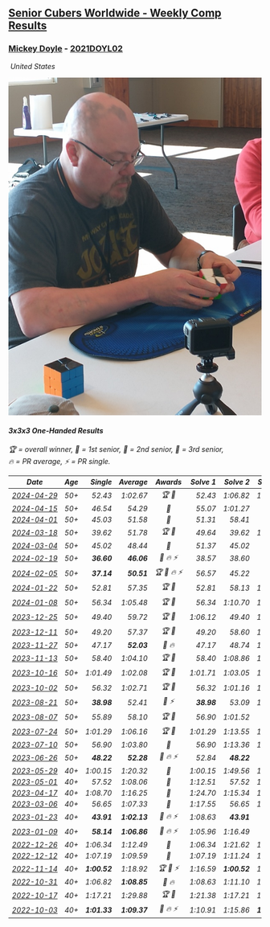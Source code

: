 <style>table {white-space: nowrap;}</style>
<link rel="stylesheet" type="text/css" href="/scw-comp/css/flags.css" />

## [Senior Cubers Worldwide - Weekly Comp Results](/scw-comp/results/)
### [Mickey Doyle](README.md) - [2021DOYL02](https://www.worldcubeassociation.org/persons/2021DOYL02?event=333oh)

<i class="flag flag-US" />&nbsp;United States

![Mickey Doyle](1644595509.jpg)

#### 3x3x3 One-Handed Results

<span style="white-space: nowrap;">🏆 = overall winner</span>, <span style="white-space: nowrap;">🥇 = 1st senior</span>, <span style="white-space: nowrap;">🥈 = 2nd senior</span>, <span style="white-space: nowrap;">🥉 = 3rd senior</span>, <span style="white-space: nowrap;">🔥 = PR average</span>, <span style="white-space: nowrap;">⚡ = PR single</span>.

| Date | Age | Single | Average | Awards | Solve 1 | Solve 2 | Solve 3 | Solve 4 | Solve 5 | Video |
| :--: | :--: | --: | --: | :--: | --: | --: | --: | --: | --: | :-- |
| [2024-04-29](../../results/2024-04-29/333oh.md) | 50+ | 52.43 | 1:02.67 | 🏆 🥇 | 52.43 | 1:06.82 | 1:08.75 | DNS | DNS | [Desktop](https://www.facebook.com/events/728652622517739/permalink/735863601796641) / [Mobile](https://m.facebook.com/events/728652622517739?view=permalink&id=735863601796641) |
| [2024-04-15](../../results/2024-04-15/333oh.md) | 50+ | 46.54 | 54.29 | 🥈 | 55.07 | 1:01.27 | 46.54 | DNS | DNS | [Desktop](https://www.facebook.com/events/288128664385253/permalink/303075726223880) / [Mobile](https://m.facebook.com/events/288128664385253?view=permalink&id=303075726223880) |
| [2024-04-01](../../results/2024-04-01/333oh.md) | 50+ | 45.03 | 51.58 | 🥈 | 51.31 | 58.41 | 45.03 | DNS | DNS | [Desktop](https://www.facebook.com/events/399816879472850/permalink/407950051992866) / [Mobile](https://m.facebook.com/events/399816879472850?view=permalink&id=407950051992866) |
| [2024-03-18](../../results/2024-03-18/333oh.md) | 50+ | 39.62 | 51.78 | 🏆 🥇 | 49.64 | 39.62 | 1:08.87 | 57.42 | 48.27 | [Desktop](https://www.facebook.com/events/962609138892132/permalink/968608821625497) / [Mobile](https://m.facebook.com/events/962609138892132?view=permalink&id=968608821625497) |
| [2024-03-04](../../results/2024-03-04/333oh.md) | 50+ | 45.02 | 48.44 | 🥈 | 51.37 | 45.02 | 48.92 | DNS | DNS | [Desktop](https://www.facebook.com/events/682023687232856/permalink/688412946593930) / [Mobile](https://m.facebook.com/events/682023687232856?view=permalink&id=688412946593930) |
| [2024-02-19](../../results/2024-02-19/333oh.md) | 50+ | **36.60** | **46.06** | 🥉 🔥 ⚡ | 38.57 | 38.60 | **36.60** | 1:01.68 | 1:01.00 | [Desktop](https://www.facebook.com/events/947093233792978/permalink/954110076424627) / [Mobile](https://m.facebook.com/events/947093233792978?view=permalink&id=954110076424627) |
| [2024-02-05](../../results/2024-02-05/333oh.md) | 50+ | **37.14** | **50.51** | 🏆 🥇 🔥 ⚡ | 56.57 | 45.22 | **37.14** | 52.06 | 54.25 | [Desktop](https://www.facebook.com/events/3090201184445880/permalink/3102057519926913) / [Mobile](https://m.facebook.com/events/3090201184445880?view=permalink&id=3102057519926913) |
| [2024-01-22](../../results/2024-01-22/333oh.md) | 50+ | 52.81 | 57.35 | 🏆 🥇 | 52.81 | 58.13 | 1:01.11 | DNS | DNS | [Desktop](https://www.facebook.com/events/1080083269860734/permalink/1087712065764521) / [Mobile](https://m.facebook.com/events/1080083269860734?view=permalink&id=1087712065764521) |
| [2024-01-08](../../results/2024-01-08/333oh.md) | 50+ | 56.34 | 1:05.48 | 🏆 🥇 | 56.34 | 1:10.70 | 1:09.41 | DNS | DNS | [Desktop](https://www.facebook.com/events/1278843609453417/permalink/1285978828739895) / [Mobile](https://m.facebook.com/events/1278843609453417?view=permalink&id=1285978828739895) |
| [2023-12-25](../../results/2023-12-25/333oh.md) | 50+ | 49.40 | 59.72 | 🏆 🥇 | 1:06.12 | 49.40 | 1:03.64 | DNS | DNS | [Desktop](https://www.facebook.com/events/231087383363053/permalink/238472115957913) / [Mobile](https://m.facebook.com/events/231087383363053?view=permalink&id=238472115957913) |
| [2023-12-11](../../results/2023-12-11/333oh.md) | 50+ | 49.20 | 57.37 | 🏆 🥇 | 49.20 | 58.60 | 1:04.32 | DNS | DNS | [Desktop](https://www.facebook.com/events/1404140403643629/permalink/1409732539751082) / [Mobile](https://m.facebook.com/events/1404140403643629?view=permalink&id=1409732539751082) |
| [2023-11-27](../../results/2023-11-27/333oh.md) | 50+ | 47.17 | **52.03** | 🥈 🔥 | 47.17 | 48.74 | 1:00.17 | DNS | DNS | [Desktop](https://www.facebook.com/events/889636606027860/permalink/896946988630155) / [Mobile](https://m.facebook.com/events/889636606027860?view=permalink&id=896946988630155) |
| [2023-11-13](../../results/2023-11-13/333oh.md) | 50+ | 58.40 | 1:04.10 | 🏆 🥇 | 58.40 | 1:08.86 | 1:05.05 | DNS | DNS | [Desktop](https://www.facebook.com/events/1478121449586426/permalink/1485376642194240) / [Mobile](https://m.facebook.com/events/1478121449586426?view=permalink&id=1485376642194240) |
| [2023-10-16](../../results/2023-10-16/333oh.md) | 50+ | 1:01.49 | 1:02.08 | 🏆 🥇 | 1:01.71 | 1:03.05 | 1:01.49 | DNS | DNS | [Desktop](https://www.facebook.com/events/1058362692072125/permalink/1064790451429349) / [Mobile](https://m.facebook.com/events/1058362692072125?view=permalink&id=1064790451429349) |
| [2023-10-02](../../results/2023-10-02/333oh.md) | 50+ | 56.32 | 1:02.71 | 🏆 🥇 | 56.32 | 1:01.16 | 1:10.66 | DNS | DNS | [Desktop](https://www.facebook.com/events/1518773368939011/permalink/1526198318196516) / [Mobile](https://m.facebook.com/events/1518773368939011?view=permalink&id=1526198318196516) |
| [2023-08-21](../../results/2023-08-21/333oh.md) | 50+ | **38.98** | 52.41 | 🥇 ⚡ | **38.98** | 53.09 | 1:02.67 | 49.98 | 54.15 | [Desktop](https://www.facebook.com/events/1826888371060368/permalink/1834332873649251) / [Mobile](https://m.facebook.com/events/1826888371060368?view=permalink&id=1834332873649251) |
| [2023-08-07](../../results/2023-08-07/333oh.md) | 50+ | 55.89 | 58.10 | 🏆 🥇 | 56.90 | 1:01.52 | 55.89 | DNS | DNS | [Desktop](https://www.facebook.com/events/274987855148595/permalink/281327181181329) / [Mobile](https://m.facebook.com/events/274987855148595?view=permalink&id=281327181181329) |
| [2023-07-24](../../results/2023-07-24/333oh.md) | 50+ | 1:01.29 | 1:06.16 | 🏆 🥇 | 1:01.29 | 1:13.55 | 1:03.65 | DNS | DNS | [Desktop](https://www.facebook.com/events/1475111463308788/permalink/1480877816065486) / [Mobile](https://m.facebook.com/events/1475111463308788?view=permalink&id=1480877816065486) |
| [2023-07-10](../../results/2023-07-10/333oh.md) | 50+ | 56.90 | 1:03.80 | 🥈 | 56.90 | 1:13.36 | 1:01.13 | DNS | DNS | [Desktop](https://www.facebook.com/events/198208716234931/permalink/204176955638107) / [Mobile](https://m.facebook.com/events/198208716234931?view=permalink&id=204176955638107) |
| [2023-06-26](../../results/2023-06-26/333oh.md) | 50+ | **48.22** | **52.28** | 🥈 🔥 ⚡ | 52.84 | **48.22** | 55.79 | DNS | DNS | [Desktop](https://www.facebook.com/events/205496442461873/permalink/214338338244350) / [Mobile](https://m.facebook.com/events/205496442461873?view=permalink&id=214338338244350) |
| [2023-05-29](../../results/2023-05-29/333oh.md) | 40+ | 1:00.15 | 1:20.32 | 🥈 | 1:00.15 | 1:49.56 | 1:11.24 | DNS | DNS | [Desktop](https://www.facebook.com/events/199553879662923/permalink/208516775433300) / [Mobile](https://m.facebook.com/events/199553879662923?view=permalink&id=208516775433300) |
| [2023-05-01](../../results/2023-05-01/333oh.md) | 40+ | 57.52 | 1:08.06 | 🥈 | 1:12.51 | 57.52 | 1:14.14 | DNS | DNS | [Desktop](https://www.facebook.com/events/751816416413742/permalink/759466758982041) / [Mobile](https://m.facebook.com/events/751816416413742?view=permalink&id=759466758982041) |
| [2023-04-17](../../results/2023-04-17/333oh.md) | 40+ | 1:08.70 | 1:16.25 | 🥈 | 1:24.70 | 1:15.34 | 1:08.70 | DNS | DNS | [Desktop](https://www.facebook.com/events/786804792820217/permalink/793137612186935) / [Mobile](https://m.facebook.com/events/786804792820217?view=permalink&id=793137612186935) |
| [2023-03-06](../../results/2023-03-06/333oh.md) | 40+ | 56.65 | 1:07.33 | 🥉 | 1:17.55 | 56.65 | 1:07.79 | DNS | DNS | [Desktop](https://www.facebook.com/events/229553919432988/permalink/236266425428404) / [Mobile](https://m.facebook.com/events/229553919432988?view=permalink&id=236266425428404) |
| [2023-01-23](../../results/2023-01-23/333oh.md) | 40+ | **43.91** | **1:02.13** | 🥈 🔥 ⚡ | 1:08.63 | **43.91** | 55.45 | 1:02.30 | 1:10.92 | [Desktop](https://www.facebook.com/events/492735749600024/permalink/500755655464700) / [Mobile](https://m.facebook.com/events/492735749600024?view=permalink&id=500755655464700) |
| [2023-01-09](../../results/2023-01-09/333oh.md) | 40+ | **58.14** | **1:06.86** | 🥉 🔥 ⚡ | 1:05.96 | 1:16.49 | **58.14** | DNS | DNS | [Desktop](https://www.facebook.com/events/4054783058080417/permalink/4067704156788307) / [Mobile](https://m.facebook.com/events/4054783058080417?view=permalink&id=4067704156788307) |
| [2022-12-26](../../results/2022-12-26/333oh.md) | 40+ | 1:06.34 | 1:12.49 | 🥈 | 1:06.34 | 1:21.62 | 1:09.51 | DNS | DNS | [Desktop](https://www.facebook.com/events/563573978559176/permalink/571397951110112) / [Mobile](https://m.facebook.com/events/563573978559176?view=permalink&id=571397951110112) |
| [2022-12-12](../../results/2022-12-12/333oh.md) | 40+ | 1:07.19 | 1:09.59 | 🥈 | 1:07.19 | 1:11.24 | 1:10.33 | DNS | DNS | [Desktop](https://www.facebook.com/events/1263750814207978/permalink/1274055616510831) / [Mobile](https://m.facebook.com/events/1263750814207978?view=permalink&id=1274055616510831) |
| [2022-11-14](../../results/2022-11-14/333oh.md) | 40+ | **1:00.52** | 1:18.92 | 🏆 🥇 ⚡ | 1:16.59 | **1:00.52** | 1:39.65 | DNS | DNS | [Desktop](https://www.facebook.com/events/5802707333170226/permalink/5842827969158162) / [Mobile](https://m.facebook.com/events/5802707333170226?view=permalink&id=5842827969158162) |
| [2022-10-31](../../results/2022-10-31/333oh.md) | 40+ | 1:06.82 | **1:08.85** | 🥈 🔥 | 1:08.63 | 1:11.10 | 1:06.82 | DNS | DNS | [Desktop](https://www.facebook.com/events/536496438309051/permalink/540845154540846) / [Mobile](https://m.facebook.com/events/536496438309051?view=permalink&id=540845154540846) |
| [2022-10-17](../../results/2022-10-17/333oh.md) | 40+ | 1:17.21 | 1:29.88 | 🏆 🥇 | 1:21.38 | 1:17.21 | 1:51.05 | DNS | DNS | [Desktop](https://www.facebook.com/events/3406415112938858/permalink/3416934985220204) / [Mobile](https://m.facebook.com/events/3406415112938858?view=permalink&id=3416934985220204) |
| [2022-10-03](../../results/2022-10-03/333oh.md) | 40+ | **1:01.33** | **1:09.37** | 🥇 🔥 ⚡ | 1:10.91 | 1:15.86 | **1:01.33** | DNS | DNS | [Desktop](https://www.facebook.com/events/1113163972925182/permalink/1118933459014900) / [Mobile](https://m.facebook.com/events/1113163972925182?view=permalink&id=1118933459014900) |


<!-- Global site tag (gtag.js) - Google Analytics -->
<script async src="https://www.googletagmanager.com/gtag/js?id=UA-86348435-3"></script>
<script>window.dataLayer = window.dataLayer || []; function gtag() {dataLayer.push(arguments);} gtag('js', new Date()); gtag('config', 'UA-86348435-3');</script>
